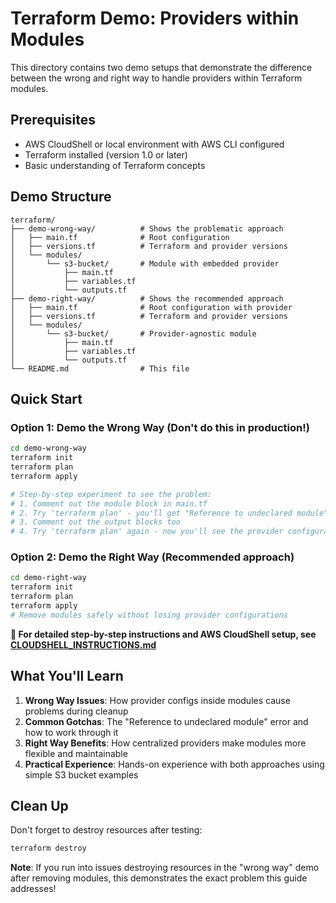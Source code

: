 # Terraform Demo: Providers within Modules

This directory contains two demo setups that demonstrate the difference between the wrong and right way to handle providers within Terraform modules.

## Prerequisites

- AWS CloudShell or local environment with AWS CLI configured
- Terraform installed (version 1.0 or later)
- Basic understanding of Terraform concepts

## Demo Structure

```
terraform/
├── demo-wrong-way/          # Shows the problematic approach
│   ├── main.tf              # Root configuration
│   ├── versions.tf          # Terraform and provider versions
│   └── modules/
│       └── s3-bucket/       # Module with embedded provider
│           ├── main.tf
│           ├── variables.tf
│           └── outputs.tf
├── demo-right-way/          # Shows the recommended approach
│   ├── main.tf              # Root configuration with provider
│   ├── versions.tf          # Terraform and provider versions
│   └── modules/
│       └── s3-bucket/       # Provider-agnostic module
│           ├── main.tf
│           ├── variables.tf
│           └── outputs.tf
└── README.md                # This file
```

## Quick Start

### Option 1: Demo the Wrong Way (Don't do this in production!)

```bash
cd demo-wrong-way
terraform init
terraform plan
terraform apply

# Step-by-step experiment to see the problem:
# 1. Comment out the module block in main.tf
# 2. Try 'terraform plan' - you'll get "Reference to undeclared module" errors
# 3. Comment out the output blocks too
# 4. Try 'terraform plan' again - now you'll see the provider configuration problem!
```

### Option 2: Demo the Right Way (Recommended approach)

```bash
cd demo-right-way
terraform init
terraform plan
terraform apply
# Remove modules safely without losing provider configurations
```

**📖 For detailed step-by-step instructions and AWS CloudShell setup, see [CLOUDSHELL_INSTRUCTIONS.md](./CLOUDSHELL_INSTRUCTIONS.md)**

## What You'll Learn

1. **Wrong Way Issues**: How provider configs inside modules cause problems during cleanup
2. **Common Gotchas**: The "Reference to undeclared module" error and how to work through it
3. **Right Way Benefits**: How centralized providers make modules more flexible and maintainable
4. **Practical Experience**: Hands-on experience with both approaches using simple S3 bucket examples

## Clean Up

Don't forget to destroy resources after testing:

```bash
terraform destroy
```

**Note**: If you run into issues destroying resources in the "wrong way" demo after removing modules, this demonstrates the exact problem this guide addresses!
